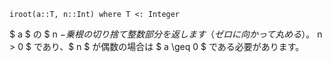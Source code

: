 ```
iroot(a::T, n::Int) where T <: Integer
```

$ a $ の $ n $-乗根の切り捨て整数部分を返します（ゼロに向かって丸める）。$ n > 0 $ であり、$ n $ が偶数の場合は $ a \geq 0 $ である必要があります。
